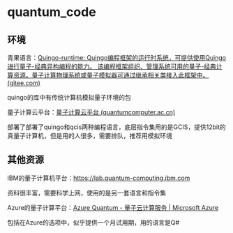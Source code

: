 # quantum_code

## 环境

青果语言：[Quingo-runtime: Quingo编程框架的运行时系统，可提供使用Quingo进行量子-经典异构编程的能力。 该编程框架组织、管理系统可用的量子-经典计算资源。量子计算物理系统或量子模拟器可通过继承相关类接入此框架中。 (gitee.com)](https://gitee.com/quingo/quingo-runtime)

quingo的库中有传统计算机模拟量子环境的包

量子计算云平台：[量子计算云平台 (quantumcomputer.ac.cn)](https://quantumcomputer.ac.cn/index.html)

部署了部署了quingo和qcis两种编程语言，底层指令集用的是GCIS，提供12bit的真量子计算机，但是用的人很多，需要排队，推荐用模拟环境

## 其他资源

IBM的量子计算机平台：https://lab.quantum-computing.ibm.com

资料很丰富，需要科学上网，使用的是另一套语言和指令集

Azure的量子计算平台：[Azure Quantum - 量子云计算服务 | Microsoft Azure](https://azure.microsoft.com/zh-cn/products/quantum/)

包括在Azure的选项中，似乎提供一个月试用期，用的语言是Q#

